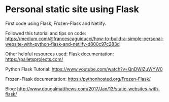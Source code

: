 # Personal static site using Flask

First code using Flask, Frozen-Flask and Netlify.

Followed this tutorial and tips on code:  
https://medium.com/@francescaguiducci/how-to-build-a-simple-personal-website-with-python-flask-and-netlify-d800c97c283d

Other helpful resources used:
Flask documentation: https://palletsprojects.com/

Python Flask Tutorial: https://www.youtube.com/watch?v=QnDWIZuWYW0

Frozen-Flask documentation: https://pythonhosted.org/Frozen-Flask/

Blog: http://www.dougalmatthews.com/2017/Jan/13/static-websites-with-flask/


